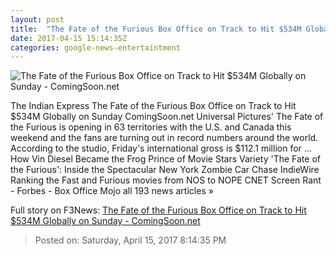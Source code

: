 ```yaml
---
layout: post
title:  "The Fate of the Furious Box Office on Track to Hit $534M Globally on Sunday - ComingSoon.net"
date: 2017-04-15 15:14:35Z
categories: google-news-entertaintment
---
```


![The Fate of the Furious Box Office on Track to Hit $534M Globally on Sunday - ComingSoon.net](http://cdn2-www.comingsoon.net/assets/uploads/2017/04/furioussocials.jpg)

The Indian Express The Fate of the Furious Box Office on Track to Hit $534M Globally on Sunday ComingSoon.net Universal Pictures' The Fate of the Furious is opening in 63 territories with the U.S. and Canada this weekend and the fans are turning out in record numbers around the world. According to the studio, Friday's international gross is $112.1 million for ... How Vin Diesel Became the Frog Prince of Movie Stars Variety 'The Fate of the Furious': Inside the Spectacular New York Zombie Car Chase IndieWire Ranking the Fast and Furious movies from NOS to NOPE CNET Screen Rant - Forbes - Box Office Mojo all 193 news articles »


Full story on F3News: [The Fate of the Furious Box Office on Track to Hit $534M Globally on Sunday - ComingSoon.net](http://www.f3nws.com/n/qFnkQC)

> Posted on: Saturday, April 15, 2017 8:14:35 PM
